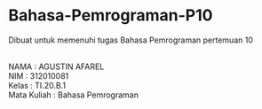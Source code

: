 # Bahasa-Pemrograman-P10
Dibuat untuk memenuhi tugas Bahasa Pemrograman pertemuan 10

<br>NAMA        : AGUSTIN AFAREL
<br>NIM         : 312010081
<br>Kelas       : TI.20.B.1
<br>Mata Kuliah : Bahasa Pemrograman

